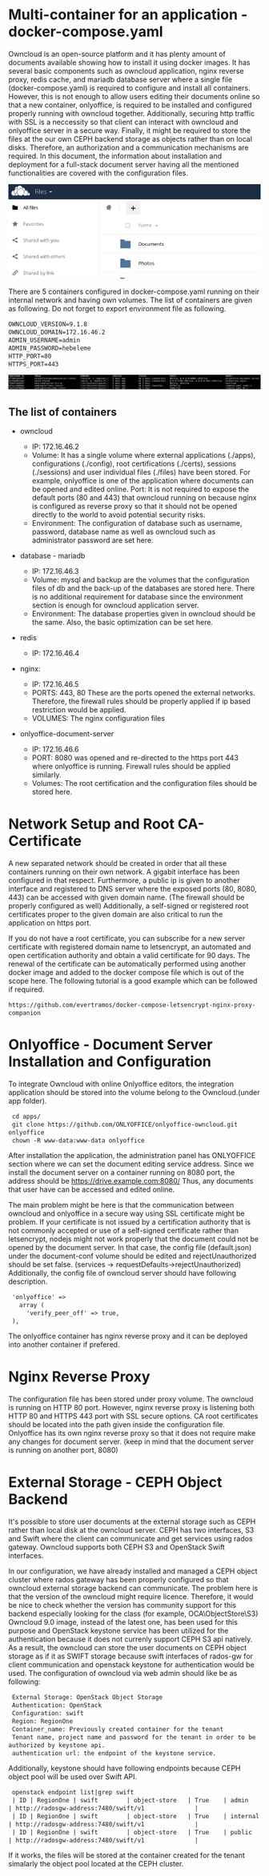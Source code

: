 # Multi-container for an application - docker-compose.yaml

Owncloud is an open-source platform and it has plenty amount of documents available showing how to install it using docker images. It has several basic components such as owncloud application, nginx reverse proxy, redis cache, and mariadb database server where a single file (docker-compose.yaml) is required to configure and install all containers. However, this is not enough to allow users editing their documents online so that a new container, onlyoffice, is required to be installed and configured properly running with owncloud together. Additionally, securing http traffic with SSL is a neccessity so that client can interact with owncloud and onlyoffice server in a secure way. Finally, it might be required to store the files at the our own CEPH backend storage as objects rather than on local disks. Therefore, an authorization and a communication mechanisms are required. In this document, the information about installation and deployment for a full-stack document server having all the mentioned functionalities are covered with the configuration files.

![alt text](screenshots/owncloud-1.png?raw=true "Owncloud Server")


There are 5 containers configured in docker-compose.yaml running on their internal network and having own volumes. The list of containers are given as following. Do not forget to export environment file as following.

```
OWNCLOUD_VERSION=9.1.8
OWNCLOUD_DOMAIN=172.16.46.2
ADMIN_USERNAME=admin
ADMIN_PASSWORD=hebeleme
HTTP_PORT=80
HTTPS_PORT=443
```

![alt text](screenshots/console.png?raw=true "List of docker containers")

## The list of containers

* owncloud
  * IP: 172.16.46.2
  * Volume: It has a single volume where external applications (./apps), configurations (./config), root certifications (./certs), sessions (./sessions) and user individual files (./files) have been stored. For example, onlyoffice is one of the application where documents can be opened and edited online. 
Port: It is not required to expose the default ports (80 and 443) that owncloud running on because nginx is configured as reverse proxy so that it should not be opened directly to the world to avoid potential security risks.
  * Environment: The configuration of database such as username, password, database name as well as owncloud such as administrator password are set here. 

* database - mariadb
  * IP: 172.16.46.3
  * Volume: mysql and backup are the volumes that the configuration files of db and the back-up of the databases are stored here. There is no additional requirement for database since the environment section is enough for owncloud application server.
  * Environment: The database properties given in owncloud should be the same. Also, the basic optimization can be set here.

* redis
  * IP: 172.16.46.4

* nginx:
  * IP: 172.16.46.5
  * PORTS: 443, 80 These are the ports opened the external networks. Therefore, the firewall rules should be properly applied if ip based restriction would be applied. 
  * VOLUMES: The nginx configuration files

* onlyoffice-document-server
  * IP: 172.16.46.6
  * PORT: 8080 was opened and re-directed to the https port 443 where onlyoffice is running. Firewall rules should be applied similarly.
  * Volumes: The root certification and the configuration files should be stored here.

# Network Setup and Root CA-Certificate

A new separated network should be created in order that all these containers running on their own network. A gigabit interface has been configured in that respect. Furthermore, a public ip is given to another interface and registered to DNS server where the exposed ports (80, 8080, 443) can be accessed with given domain name. (The firewall should be properly configured as well) Additionally, a self-signed or registered root certificates proper to the given domain are also critical to run the application on https port.

If you do not have a root certificate, you can subscribe for a new server certificate with registered domain name to letsencrypt, an automated and open certification authority and obtain a valid certificate for 90 days. The renewal of the certificate can be automatically performed using another docker image and added to the docker compose file which is out of the scope here. The following tutorial is a good example which can be followed if required.

```
https://github.com/evertramos/docker-compose-letsencrypt-nginx-proxy-companion
```

# Onlyoffice - Document Server Installation and Configuration

To integrate Owncloud with online Onlyoffice editors, the integration application should be stored into the volume belong to the Owncloud.(under app folder).

```
 cd apps/
 git clone https://github.com/ONLYOFFICE/onlyoffice-owncloud.git onlyoffice
 chown -R www-data:www-data onlyoffice
```

After installation the application, the administration panel has ONLYOFFICE section where we can set the document editing service address. Since we install the document server on a container running on 8080 port, the address should be https://drive.example.com:8080/ Thus, any documents that user have can be accessed and edited online. 

The main problem might be here is that the communication between owncloud and onlyoffice in a secure way using SSL certificate might be problem. If your certificate is not issued by a certification authority that is not commonly accepted or use of a self-signed certificate rather than letsencrypt, nodejs might not work properly that the document could not be opened by the document server. In that case, the config file (default.json) under the document-conf volume should be edited and rejectUnauthorized should be set false. (services -> requestDefaults->rejectUnauthorized) Additionally, the config file of owncloud server should have following description.

```
 'onlyoffice' => 
   array (
     'verify_peer_off' => true,
 ),
```

The onlyoffice container has nginx reverse proxy and it can be deployed into another container if prefered.

# Nginx Reverse Proxy

The configuration file has been stored under proxy volume. The owncloud is running on HTTP 80 port. However, nginx reverse proxy is listening both HTTP 80 and HTTPS 443 port with SSL secure options. CA root certificates should be located into the path given inside the configuration file. Onlyoffice has its own nginx reverse proxy so that it does not require make any changes for document server. (keep in mind that the document server is running on another port, 8080)

# External Storage - CEPH Object Backend
It's possible to store user documents at the external storage such as CEPH rather than local disk at the owncloud server. CEPH has two interfaces, S3 and Swift where the client can communicate and get services using rados gateway. Owncloud supports both CEPH S3 and OpenStack Swift interfaces. 

In our configuration, we have already installed and managed a CEPH object cluster where rados gateway has been properly configured so that owncloud external storage backend can  communicate. The problem here is that the version of the owncloud might require licence. Therefore, it would be nice to check whether the version has community support for this backend especially looking for the class (for example, OCA\ObjectStore\S3) Owncloud 9.0 image, instead of the latest one, has been used for this purpose and OpenStack keystone service has been utilized for the authentication because it does not currenly support CEPH S3 api natively. As a result, the owncloud can store the user documents on CEPH object storage as if it as SWIFT storage because swift interfaces of rados-gw for client communication and openstack keystone for authentication would be used. The configuration of owncloud via web admin should like be as following:

```
 External Storage: OpenStack Object Storage
 Authentication: OpenStack
 Configuration: swift
 Region: RegionOne
 Container_name: Previously created container for the tenant
 Tenant name, project name and password for the tenant in order to be authorized by keystone api.
 authentication url: the endpoint of the keystone service.
```

Additionally, keystone should have following endpoints because CEPH object pool will be used over Swift API.

```
 openstack endpoint list|grep swift
 | ID | RegionOne | swift        | object-store   | True    | admin     | http://radosgw-address:7480/swift/v1              |
 | ID | RegionOne | swift        | object-store   | True    | internal  | http://radosgw-address:7480/swift/v1              |
 | ID | RegionOne | swift        | object-store   | True    | public    | http://radosgw-address:7480/swift/v1              |
```

If it works, the files will be stored at the container created for the tenant simalarly the object pool located at the CEPH cluster.

